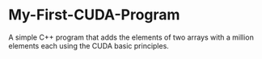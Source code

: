 # My-First-CUDA-Program
A simple C++ program that adds the elements of two arrays with a million elements each using the CUDA basic principles.
